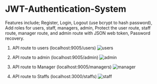 # JWT-Authentication-System

Features include;
     Register, Login, Logout (use bcrypt to hash password), 
     Add roles for users, staff, managers, admin, 
     Protect the user route, staff route, manager route, and admin route with JSON web token, 
     Password recovery.

1. API route to users (localhost:9005/users)
![users](https://user-images.githubusercontent.com/74049758/183245724-a6414a91-e5be-4f57-824f-9f687e83e984.PNG)

2. API route to admin (localhost:9005/admin)
![admin](https://user-images.githubusercontent.com/74049758/183245735-06d10bb9-08fa-4fee-97d9-83549e9a3a01.PNG)

3. API route to Manager (localhost:9005/managers)
![manager](https://user-images.githubusercontent.com/74049758/183245759-8e0a8e30-a214-44e8-8144-0efe758d66e8.PNG)

4. API route to Staffs (localhost:3000/staffs)
![staff](https://user-images.githubusercontent.com/74049758/183245766-9e659bae-a15d-4350-9a5a-5ed93401ac20.PNG)